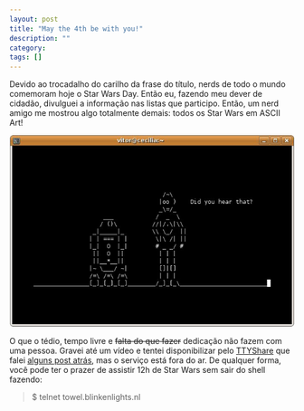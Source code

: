```yaml
---
layout: post
title: "May the 4th be with you!"
description: ""
category: 
tags: []
---
```


Devido ao trocadalho do carilho da frase do título, nerds de todo o mundo comemoram hoje o Star Wars Day. Então eu, fazendo meu dever de cidadão, divulguei a informação nas listas que participo. Então, um nerd amigo me mostrou algo totalmente demais: todos os Star Wars em ASCII Art!

![Starwars em ASCII](/assets/media/starwars-ascii.jpg)

O que o tédio, tempo livre e <del>falta do que fazer</del> dedicação não fazem
com uma pessoa. Gravei até um vídeo e tentei disponibilizar pelo
[TTYShare](http://ttyshare.com/) que falei [alguns post
atrás](http://vitorbaptista.com/ttyshare), mas o serviço está fora do ar. De
qualquer forma, você pode ter o prazer de assistir 12h de Star Wars sem sair do
shell fazendo:

> $ telnet towel.blinkenlights.nl
